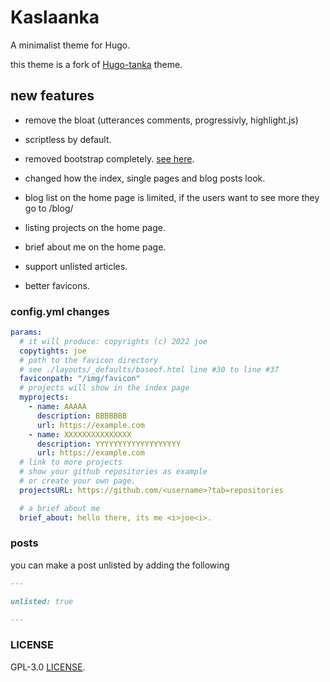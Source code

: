 # Kaslaanka

A minimalist theme for Hugo.

this theme is a fork of [Hugo-tanka](https://github.com/nanxstats/hugo-tanka) theme.

## new features

- remove the bloat (utterances comments, progressivly, highlight.js)

- scriptless by default.

- removed bootstrap completely. [see here](https://github.com/M1cR0xf7/kaslaanka/commit/7a33f88387150c0d483c289086001f7d4f776706).

- changed how the index, single pages and blog posts look.

- blog list on the home page is limited, if the users want to see more they go to /blog/

- listing projects on the home page.

- brief about me on the home page.

- support unlisted articles.

- better favicons.

### config.yml changes
```yaml
params:
  # it will produce: copyrights (c) 2022 joe
  copytights: joe
  # path to the favicon directory
  # see ./layouts/_defaults/baseof.html line #30 to line #37
  faviconpath: "/img/favicon"
  # projects will show in the index page
  myprojects:
    - name: AAAAA
      description: BBBBBBB
      url: https://example.com
    - name: XXXXXXXXXXXXXXX
      description: YYYYYYYYYYYYYYYYYYY
      url: https://example.com
  # link to more projects
  # show your github repositories as example
  # or create your own page.
  projectsURL: https://github.com/<username>?tab=repositories

  # a brief about me
  brief_about: hello there, its me <i>joe<i>.
```

### posts

you can make a post unlisted by adding the following

```markdown
---

unlisted: true

---
```

### LICENSE
GPL-3.0 [LICENSE](./LICENSE).
